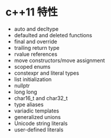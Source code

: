 # c++11 特性
- auto and decltype
- defaulted and deleted functions
- final and override
- trailing return type 
- rvalue references
- move constructors/move assignment
- scoped enums
- constexpr and literal types
- list initialization
- nullptr
- long long
- char16_t and char32_t
- type aliases
- variadic templates
- generalized unions
- Unicode string literals
- user-defined literals